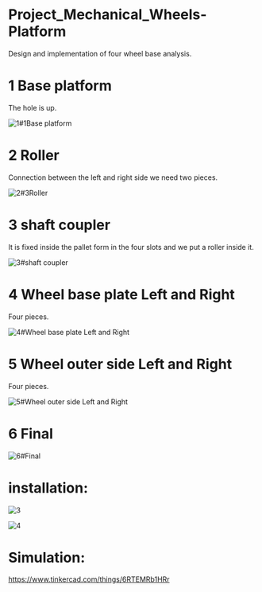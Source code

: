 # Project_Mechanical_Wheels-Platform
Design and implementation of four wheel base analysis.



# 1 Base platform

The hole is up.

![1#1Base platform](https://user-images.githubusercontent.com/56201060/128755939-1fbc4f16-c558-45c8-84dd-420d40f0ee46.jpg)


# 2 Roller

Connection between the left and right side we need two pieces.

![2#3Roller](https://user-images.githubusercontent.com/56201060/128756062-1db1b816-d205-4389-be65-ec631da7970b.jpg)



# 3 shaft coupler

It is fixed inside the pallet form in the four slots and we put a roller inside it.

![3#shaft coupler](https://user-images.githubusercontent.com/56201060/128754296-02863a24-b8db-4ba7-abfb-5474a9cc1a2d.jpg)



# 4 Wheel base plate Left and Right

Four pieces.

![4#Wheel base plate Left and Right](https://user-images.githubusercontent.com/56201060/128754329-771f7a25-86a2-4ed1-93ef-ab48ea5074ab.jpg)



# 5 Wheel outer side Left and Right

Four pieces.

![5#Wheel outer side Left and Right](https://user-images.githubusercontent.com/56201060/128754394-c9bfc278-c4cd-40f0-8715-f34291453300.jpg)



# 6 Final

![6#Final](https://user-images.githubusercontent.com/56201060/128754464-72a0df5c-2257-42fa-bb75-b4b34cba0e6f.jpg)



# installation:

![3](https://user-images.githubusercontent.com/56201060/128755580-584ffc6e-abcc-4911-ae85-7147cee58efb.jpg)


![4](https://user-images.githubusercontent.com/56201060/128755590-c4f26007-4c2e-4d02-b8a2-522c2caaec2b.jpg)




# Simulation:

https://www.tinkercad.com/things/6RTEMRb1HRr

